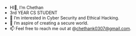- HI👋, I’m Chethan
- 3rd YEAR CS STUDENT
- 👀 I’m interested in Cyber Security and Ethical Hacking.
- 🌱 I’m aspire of creating a secure world.
- 📫 Feel free to reach me out at @chethank0307@gmail.com.

<!---
Cheth2107/Cheth2107 is a ✨ special ✨ repository because its `README.md` (this file) appears on your GitHub profile.
You can click the Preview link to take a look at your changes.
--->
